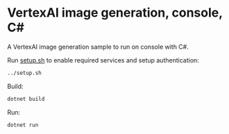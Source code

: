# VertexAI image generation, console, C#

A VertexAI image generation sample to run on console with C#.

Run [setup.sh](../setup.sh) to enable required services and setup
authentication:

```bash
../setup.sh
```

Build:

```bash
dotnet build
```

Run:

```bash
dotnet run
```
